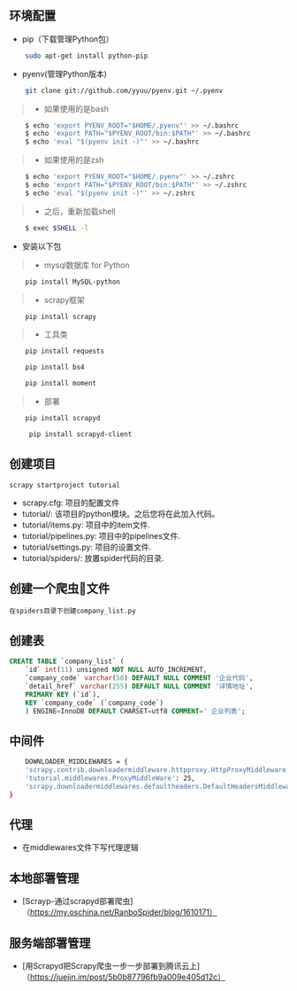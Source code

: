 ## 环境配置
* pip（下载管理Python包）
```bash
    sudo apt-get install python-pip
```
* pyenv(管理Python版本)
```bash
    git clone git://github.com/yyuu/pyenv.git ~/.pyenv
```
>- 如果使用的是bash
```bash
    $ echo 'export PYENV_ROOT="$HOME/.pyenv"' >> ~/.bashrc
    $ echo 'export PATH="$PYENV_ROOT/bin:$PATH"' >> ~/.bashrc
    $ echo 'eval "$(pyenv init -)"' >> ~/.bashrc
```
>- 如果使用的是zsh
```bash
    $ echo 'export PYENV_ROOT="$HOME/.pyenv"' >> ~/.zshrc
    $ echo 'export PATH="$PYENV_ROOT/bin:$PATH"' >> ~/.zshrc
    $ echo 'eval "$(pyenv init -)"' >> ~/.zshrc
```
>- 之后，重新加载shell
```bash
    $ exec $SHELL -l
```
* 安装以下包
>- mysql数据库 for Python
```bash
    pip install MySQL-python 
```
>- scrapy框架
```bash
    pip install scrapy 
```
>- 工具类
```bash
    pip install requests 
```
```bash
    pip install bs4 
```
```bash
    pip install moment 
```
>- 部署
```bash
    pip install scrapyd
```
````bash
     pip install scrapyd-client
````

## 创建项目
    scrapy startproject tutorial
* scrapy.cfg: 项目的配置文件
* tutorial/: 该项目的python模块。之后您将在此加入代码。
* tutorial/items.py: 项目中的item文件.
* tutorial/pipelines.py: 项目中的pipelines文件.
* tutorial/settings.py: 项目的设置文件.
* tutorial/spiders/: 放置spider代码的目录.

## 创建一个爬虫文件
    在spiders目录下创建company_list.py

## 创建表
```sql
CREATE TABLE `company_list` (
    `id` int(11) unsigned NOT NULL AUTO_INCREMENT,
    `company_code` varchar(50) DEFAULT NULL COMMENT '企业代码',
    `detail_href` varchar(255) DEFAULT NULL COMMENT '详情地址',
    PRIMARY KEY (`id`),
    KEY `company_code` (`company_code`)
    ) ENGINE=InnoDB DEFAULT CHARSET=utf8 COMMENT=' 企业列表';
```

## 中间件
```bash
    DOWNLOADER_MIDDLEWARES = {
    'scrapy.contrib.downloadermiddleware.httpproxy.HttpProxyMiddleware': None,
    'tutorial.middlewares.ProxyMiddleWare': 25,
    'scrapy.downloadermiddlewares.defaultheaders.DefaultHeadersMiddleware': None
}
```

## 代理
* 在middlewares文件下写代理逻辑

## 本地部署管理
* [Scrayp-通过scrapyd部署爬虫]（https://my.oschina.net/RanboSpider/blog/1610171）

## 服务端部署管理
* [用Scrapyd把Scrapy爬虫一步一步部署到腾讯云上]（https://juejin.im/post/5b0b87796fb9a009e405d12c）